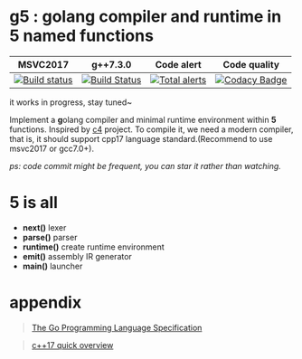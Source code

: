 # g5 : golang compiler and runtime in 5 named functions
| MSVC2017 | g++7.3.0 | Code alert | Code quality |
| :--------: | :--------: |  :--------: | :--------: |
| [![Build status](https://ci.appveyor.com/api/projects/status/61b9imkcd1ibi3gt?svg=true)](https://ci.appveyor.com/project/racaljk/g5) | [ ![Build Status](https://travis-ci.org/racaljk/g5.svg?branch=master)](https://travis-ci.org/racaljk/g5) | [![Total alerts](https://img.shields.io/lgtm/alerts/g/racaljk/g5.svg?logo=lgtm&logoWidth=18)](https://lgtm.com/projects/g/racaljk/g5/alerts/) | [![Codacy Badge](https://api.codacy.com/project/badge/Grade/7a2ba9735d27408f8ca617cb0a0b9a05)](https://www.codacy.com/app/racaljk/g5?utm_source=github.com&amp;utm_medium=referral&amp;utm_content=racaljk/g5&amp;utm_campaign=Badge_Grade) |

 it works in progress, stay tuned~

Implement a **g**olang compiler and minimal runtime environment within **5** functions. Inspired by [c4](https://github.com/rswier/c4) project. To compile it, we need a modern compiler, that is, it should support cpp17 language standard.(Recommend to use msvc2017 or gcc7.0+).

*ps: code commit might be frequent, you can star it rather than watching.*

# 5 is all
+ **next()** lexer
+ **parse()** parser
+ **runtime()** create runtime environment
+ **emit()** assembly IR generator
+ **main()** launcher


# appendix
> [The Go Programming Language Specification](https://golang.org/ref/spec)

> [c++17 quick overview](https://github.com/changkun/modern-cpp-tutorial)
